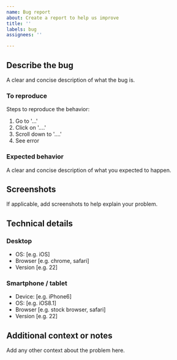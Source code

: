 ```yaml
---
name: Bug report
about: Create a report to help us improve
title: ''
labels: bug
assignees: ''

---
```


## Describe the bug
A clear and concise description of what the bug is.

### To reproduce
Steps to reproduce the behavior:
1. Go to '...'
2. Click on '....'
3. Scroll down to '....'
4. See error

### Expected behavior
A clear and concise description of what you expected to happen.

## Screenshots
If applicable, add screenshots to help explain your problem.

## Technical details

### Desktop
 - OS: [e.g. iOS]
 - Browser [e.g. chrome, safari]
 - Version [e.g. 22]

### Smartphone / tablet 
 - Device: [e.g. iPhone6]
 - OS: [e.g. iOS8.1]
 - Browser [e.g. stock browser, safari]
 - Version [e.g. 22]

## Additional context or notes
Add any other context about the problem here.
